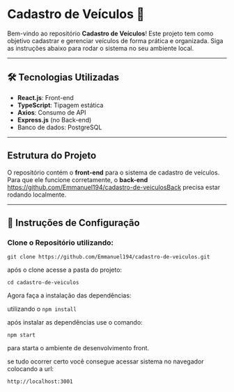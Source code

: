 # Cadastro de Veículos 🚗

Bem-vindo ao repositório **Cadastro de Veículos**! Este projeto tem como objetivo cadastrar e gerenciar veículos de forma prática e organizada. Siga as instruções abaixo para rodar o sistema no seu ambiente local.

---

## 🛠 Tecnologias Utilizadas
- **React.js**: Front-end
- **TypeScript**: Tipagem estática
- **Axios**: Consumo de API
- **Express.js** (no Back-end)
- Banco de dados: PostgreSQL

---

## Estrutura do Projeto
O repositório contém o **front-end** para o sistema de cadastro de veículos. Para que ele funcione corretamente, o **back-end**  https://github.com/Emmanuel194/cadastro-de-veiculosBack precisa estar rodando localmente.

---

## 🚀 Instruções de Configuração

### Clone o Repositório utilizando:

``git clone https://github.com/Emmanuel194/cadastro-de-veiculos.git``

após o clone acesse a pasta do projeto:

``cd cadastro-de-veiculos``

Agora faça a instalação das dependências:

utilizando o ``npm install``

após instalar as dependências use o comando:

``npm start``

para starta o ambiente de desenvolvimento front.

se tudo ocorrer certo você consegue acessar sistema no navegador colocando a url:

``http://localhost:3001``

